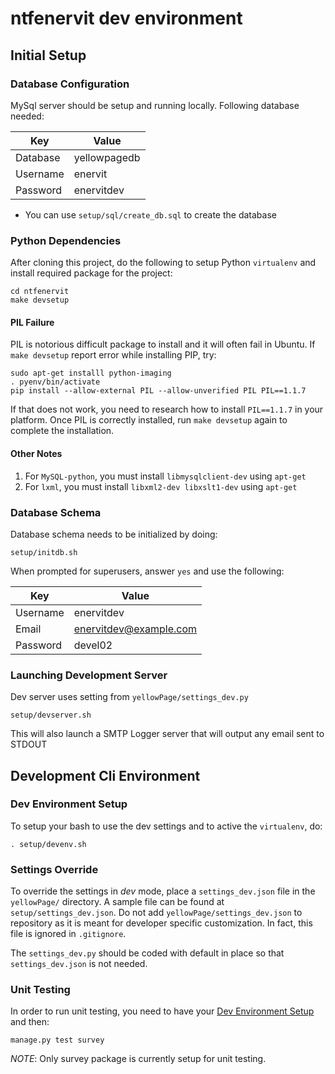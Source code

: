 ntfenervit dev environment
==========================

## Initial Setup

### Database Configuration
MySql server should be setup and running locally.  Following database needed:

| Key      | Value |
| -------- | ----- |
| Database | yellowpagedb |
| Username | enervit |
| Password | enervitdev |

* You can use `setup/sql/create_db.sql` to create the database


### Python Dependencies
After cloning this project, do the following to setup Python `virtualenv` and
install required package for the project:

```
cd ntfenervit
make devsetup
```

#### PIL Failure
PIL is notorious difficult package to install and it will often fail in Ubuntu.  If `make devsetup`
report error while installing PIP, try:

```
sudo apt-get installl python-imaging
. pyenv/bin/activate
pip install --allow-external PIL --allow-unverified PIL PIL==1.1.7
```

If that does not work, you need to research how to install `PIL==1.1.7` in your platform.  Once PIL is correctly
installed, run `make devsetup` again to complete the installation.

#### Other Notes
1. For `MySQL-python`, you must install `libmysqlclient-dev` using `apt-get`
2. For `lxml`, you must install `libxml2-dev libxslt1-dev` using `apt-get`


### Database Schema
Database schema needs to be initialized by doing:

```
setup/initdb.sh
```

When prompted for superusers, answer `yes` and use the following:

| Key      | Value |
| -------- | ----- |
| Username | enervitdev |
| Email    | enervitdev@example.com |
| Password | devel02 |


### Launching Development Server
Dev server uses setting from `yellowPage/settings_dev.py`

```
setup/devserver.sh
```

This will also launch a SMTP Logger server that will output any email sent to STDOUT


## Development Cli Environment

<a name="devEnvironSetup"></a>
### Dev Environment Setup
To setup your bash to use the dev settings and to active the `virtualenv`, do:

```
. setup/devenv.sh
```

### Settings Override
To override the settings in *dev* mode, place a `settings_dev.json` file in the `yellowPage/` directory.
A sample file can be found at `setup/settings_dev.json`.  Do not add `yellowPage/settings_dev.json`
to repository as it is meant for developer specific customization.  In fact, this file is ignored in
`.gitignore`.

The `settings_dev.py` should be coded with default in place so that `settings_dev.json` is not needed.

### Unit Testing
In order to run unit testing, you need to have your [Dev Environment Setup](#devEnvironSetup) and then:

```
manage.py test survey
```

*NOTE*:  Only survey package is currently setup for unit testing.

